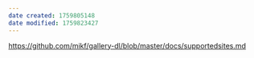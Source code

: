 ```yaml
---
date created: 1759805148
date modified: 1759823427
---
```


https://github.com/mikf/gallery-dl/blob/master/docs/supportedsites.md
